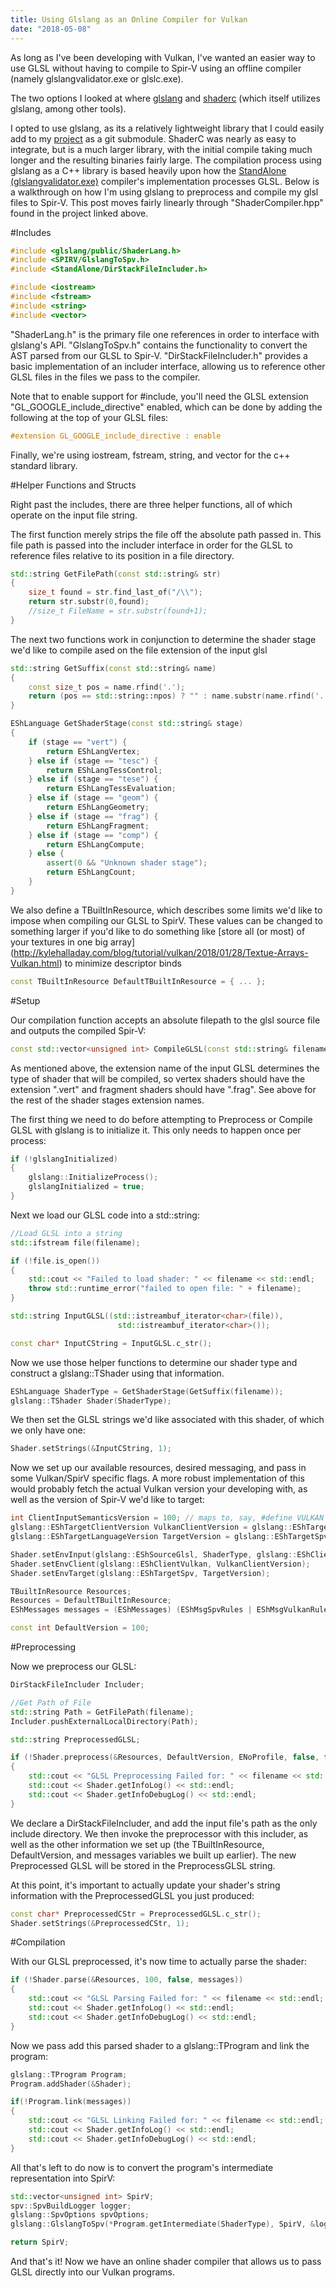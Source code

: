 ```yaml
---
title: Using Glslang as an Online Compiler for Vulkan
date: "2018-05-08"
---
```


As long as I've been developing with Vulkan, I've wanted an easier way to use GLSL without having to compile to Spir-V using an offline compiler (namely glslangvalidator.exe or glslc.exe). 

The two options I looked at where [glslang](https://github.com/KhronosGroup/glslang) and [shaderc](https://github.com/google/shaderc) (which itself utilizes glslang, among other tools).

I opted to use glslang, as its a relatively lightweight library that I could easily add to my [project](https://github.com/ForestCSharp/VkCppRenderer) as a git submodule. ShaderC was nearly as easy to integrate, but is a much larger library, with the initial compile taking much longer and the resulting binaries fairly large. The compilation process using glslang as a C++ library is based heavily upon how the [StandAlone (glslangvalidator.exe)](https://github.com/KhronosGroup/glslang/blob/master/StandAlone/StandAlone.cpp) compiler's implementation processes GLSL. Below is a walkthrough on how I'm using glslang to preprocess and compile my glsl files to Spir-V. This post moves fairly linearly through "ShaderCompiler.hpp" found in the project linked above.

#Includes

```c++
#include <glslang/public/ShaderLang.h>
#include <SPIRV/GlslangToSpv.h>
#include <StandAlone/DirStackFileIncluder.h>

#include <iostream>
#include <fstream>
#include <string>
#include <vector>
```
"ShaderLang.h" is the primary file one references in order to interface with glslang's API. "GlslangToSpv.h" contains the functionality to convert the AST parsed from our GLSL to Spir-V. "DirStackFileIncluder.h" provides a basic implementation of an includer interface, allowing us to reference other GLSL files in the files we pass to the compiler. 

Note that to enable support for #include, you'll need the GLSL extension "GL\_GOOGLE\_include\_directive" enabled, which can be done by adding the following at the top of your GLSL files:

```glsl
#extension GL_GOOGLE_include_directive : enable
```

Finally, we're using iostream, fstream, string, and vector for the c++ standard library.

#Helper Functions and Structs

Right past the includes, there are three helper functions, all of which operate on the input file string.

The first function merely strips the file off the absolute path passed in. This file path is passed into the includer interface in order for the GLSL to reference files relative to its position in a file directory.

```c++
std::string GetFilePath(const std::string& str)
{
	size_t found = str.find_last_of("/\\");
	return str.substr(0,found);
	//size_t FileName = str.substr(found+1);
}
```
The next two functions work in conjunction to determine the shader stage we'd like to compile ased on the file extension of the input glsl

```c++
std::string GetSuffix(const std::string& name)
{
    const size_t pos = name.rfind('.');
    return (pos == std::string::npos) ? "" : name.substr(name.rfind('.') + 1);
}

EShLanguage GetShaderStage(const std::string& stage)
{
    if (stage == "vert") {
        return EShLangVertex;
    } else if (stage == "tesc") {
        return EShLangTessControl;
    } else if (stage == "tese") {
        return EShLangTessEvaluation;
    } else if (stage == "geom") {
        return EShLangGeometry;
    } else if (stage == "frag") {
        return EShLangFragment;
    } else if (stage == "comp") {
        return EShLangCompute;
    } else {
        assert(0 && "Unknown shader stage");
        return EShLangCount;
    }
}
```
We also define a TBuiltInResource, which describes some limits we'd like to impose when compiling our GLSL to SpirV. These values can be changed to something larger if you'd like to do something like [store all (or most) of your textures in one big array] (http://kylehalladay.com/blog/tutorial/vulkan/2018/01/28/Textue-Arrays-Vulkan.html) to minimize descriptor binds

```c++
const TBuiltInResource DefaultTBuiltInResource = { ... };
```

#Setup

Our compilation function accepts an absolute filepath to the glsl source file and outputs the compiled Spir-V:

```c++
const std::vector<unsigned int> CompileGLSL(const std::string& filename);
```

As mentioned above, the extension name of the input GLSL determines the type of shader that will be compiled, so vertex shaders should have the extension ".vert" and fragment shaders should have ".frag". See above for the rest of the shader stages extension names.

The first thing we need to do before attempting to Preprocess or Compile GLSL with glslang is to initialize it. This only needs to happen once per process:

```c++
if (!glslangInitialized)
{
    glslang::InitializeProcess();
    glslangInitialized = true;
}
```

Next we load our GLSL code into a std::string:

```c++
//Load GLSL into a string
std::ifstream file(filename);

if (!file.is_open()) 
{
    std::cout << "Failed to load shader: " << filename << std::endl;
    throw std::runtime_error("failed to open file: " + filename);
}

std::string InputGLSL((std::istreambuf_iterator<char>(file)),
                        std::istreambuf_iterator<char>());

const char* InputCString = InputGLSL.c_str();
```

Now we use those helper functions to determine our shader type and construct a glslang::TShader using that information. 

```c++
EShLanguage ShaderType = GetShaderStage(GetSuffix(filename));
glslang::TShader Shader(ShaderType);
```

We then set the GLSL strings we'd like associated with this shader, of which we only have one:

```c++
Shader.setStrings(&InputCString, 1);
```

Now we set up our available resources, desired messaging, and pass in some Vulkan/SpirV specific flags. A more robust implementation of this would probably fetch the actual Vulkan version your developing with, as well as the version of Spir-V we'd like to target:

```c++
int ClientInputSemanticsVersion = 100; // maps to, say, #define VULKAN 100
glslang::EShTargetClientVersion VulkanClientVersion = glslang::EShTargetVulkan_1_0;
glslang::EShTargetLanguageVersion TargetVersion = glslang::EShTargetSpv_1_0;

Shader.setEnvInput(glslang::EShSourceGlsl, ShaderType, glslang::EShClientVulkan, ClientInputSemanticsVersion);
Shader.setEnvClient(glslang::EShClientVulkan, VulkanClientVersion);
Shader.setEnvTarget(glslang::EShTargetSpv, TargetVersion);

TBuiltInResource Resources;
Resources = DefaultTBuiltInResource;
EShMessages messages = (EShMessages) (EShMsgSpvRules | EShMsgVulkanRules);

const int DefaultVersion = 100;
```

#Preprocessing

Now we preprocess our GLSL:

```c++
DirStackFileIncluder Includer;

//Get Path of File
std::string Path = GetFilePath(filename);
Includer.pushExternalLocalDirectory(Path);

std::string PreprocessedGLSL;

if (!Shader.preprocess(&Resources, DefaultVersion, ENoProfile, false, false, messages, &PreprocessedGLSL, Includer)) 
{
    std::cout << "GLSL Preprocessing Failed for: " << filename << std::endl;
    std::cout << Shader.getInfoLog() << std::endl;
    std::cout << Shader.getInfoDebugLog() << std::endl;
}
```

We declare a DirStackFileIncluder, and add the input file's path as the only include directory.
We then invoke the preprocessor with this includer, as well as the other information we set up (the TBuiltInResource, DefaultVersion, and messages variables we built up earlier). The new Preprocessed GLSL will be stored in the PreprocessGLSL string.

At this point, it's important to actually update your shader's string information with the PreprocessedGLSL you just produced:

```c++
const char* PreprocessedCStr = PreprocessedGLSL.c_str();
Shader.setStrings(&PreprocessedCStr, 1);
```

#Compilation

With our GLSL preprocessed, it's now time to actually parse the shader:

```c++
if (!Shader.parse(&Resources, 100, false, messages))
{
    std::cout << "GLSL Parsing Failed for: " << filename << std::endl;
    std::cout << Shader.getInfoLog() << std::endl;
    std::cout << Shader.getInfoDebugLog() << std::endl;
}
```

Now we pass add this parsed shader to a glslang::TProgram and link the program:

```c++
glslang::TProgram Program;
Program.addShader(&Shader);

if(!Program.link(messages))
{
    std::cout << "GLSL Linking Failed for: " << filename << std::endl;
    std::cout << Shader.getInfoLog() << std::endl;
    std::cout << Shader.getInfoDebugLog() << std::endl;
}
```

All that's left to do now is to convert the program's intermediate representation into SpirV:

```c++
std::vector<unsigned int> SpirV;
spv::SpvBuildLogger logger;
glslang::SpvOptions spvOptions;
glslang::GlslangToSpv(*Program.getIntermediate(ShaderType), SpirV, &logger, &spvOptions);

return SpirV;
```

And that's it! Now we have an online shader compiler that allows us to pass GLSL directly into our Vulkan programs.